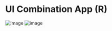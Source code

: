 # UI Combination App (R)
![image](https://user-images.githubusercontent.com/104414771/208843836-37b0816b-05ec-4581-95a9-82bfeb93f438.png)
![image](https://user-images.githubusercontent.com/104414771/208844025-05c93d13-607d-4b83-a84a-0127a15cd378.png)
